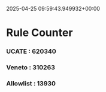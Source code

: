 2025-04-25 09:59:43.949932+00:00
# Rule Counter 
 ### UCATE : 620340

 ### Veneto : 310263

 ### Allowlist : 13930